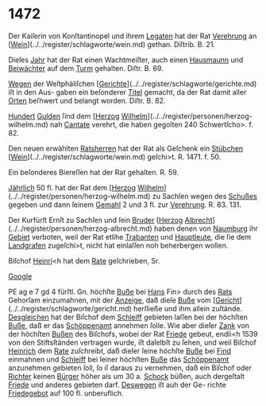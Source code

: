 # 1472

Der Kaiſerin von Konſtantinopel und ihrem [Legaten](../../register/worte/legaten.md)
hat der Rat [Verehrung](../../register/worte/verehrung.md) an [[Wein](../../register/worte/wein.md)](../../register/schlagworte/wein.md) gethan. Diſtrib. B. 21.

Dieſes [Jahr](../../register/worte/jahr.md) hat der Rat einen Wachtmeiſter, auch
einen [Hausmaunn](../../register/worte/hausmaunn.md) und [Beiwächter](../../register/worte/beiwächter.md) auf dem [Turm](../../register/worte/turm.md) gehalten.
Diſtr. B. 69.

[Wegen](../../register/worte/wegen.md) der Weſtphäliſchen [[Gerichte](../../register/worte/gerichte.md)](../../register/schlagworte/gerichte.md) iſt in den Aus-
gaben ein beſonderer [Titel](../../register/worte/titel.md) gemacht, da der Rat damit
aller [Orten](../../register/worte/orten.md) beſhwert und belangt worden. Diſtr. B. 82.

[Hundert](../../register/worte/hundert.md) [Gulden](../../register/worte/gulden.md) ſind dem [[Herzog](../../register/worte/herzog.md) [Wilhelm](../../register/worte/wilhelm.md)](../../register/personen/herzog-wilhelm.md) nah
[Cantate](../../register/worte/cantate.md) verehrt, die haben gegolten 240 Schwertſcho>.
f. 82.

Den neuen erwählten [Ratsherren](../../register/worte/ratsherren.md) hat der Rat als
Geſchenk ein [Stübchen](../../register/worte/stübchen.md) [[Wein](../../register/worte/wein.md)](../../register/schlagworte/wein.md) geſchi>t. R. 1471. f. 50.

Ein beſonderes Biereſſen hat der Rat gehalten. R. 59.

[Jährlich](../../register/worte/jährlich.md) 50 fl. hat der Rat dem [[Herzog](../../register/worte/herzog.md) [Wilhelm](../../register/worte/wilhelm.md)](../../register/personen/herzog-wilhelm.md) zu
Sachſen wegen des [Schußes](../../register/worte/schußes.md) gegeben und dann ſeinem
[Gemahl](../../register/worte/gemahl.md) 2 und 3 fl. zur [Verehrung](../../register/worte/verehrung.md). R. 83. 131.

Der Kurfürſt Ernſt zu Sachſen und ſein [Bruder](../../register/worte/bruder.md)
[[Herzog](../../register/worte/herzog.md) [Albrecht](../../register/worte/albrecht.md)](../../register/personen/herzog-albrecht.md) haben denen von [Naumburg](../../register/orte/naumburg.md) ihr [Gebiet](../../register/worte/gebiet.md)
verboten, weil der Rat etlihe [Trabanten](../../register/worte/trabanten.md) und [Hauptleute](../../register/worte/hauptleute.md),
die ſie dem [Landgrafen](../../register/worte/landgrafen.md) zugeſchi>t, nicht hat einlaſſen
noh beherbergen wollen.

Biſchof [Heinri](../../register/worte/heinri.md)<h hat dem [Rate](../../register/worte/rate.md) geſchrieben, Sr.

[Google](../../register/worte/google.md)


PE ag e 7 gd 4
fürſtl. Gn. höchſte [Buße](../../register/worte/buße.md) bei [Hans](../../register/orte/hans.md) Fin> durch des [Rats](../../register/worte/rats.md)
Gehorſam einzumahnen, mit der [Anzeige](../../register/worte/anzeige.md), daß dieſe [Buße](../../register/worte/buße.md)
vom [[Gericht](../../register/worte/gericht.md)](../../register/schlagworte/gericht.md) herſließe und ihm allein zuſtände. [Desgleichen](../../register/worte/desgleichen.md)
hat der Biſchof dem [Schleiff](../../register/worte/schleiff.md) gebieten laſſen bei der höchſten
[Buße](../../register/worte/buße.md), daß er das [Schöppenamt](../../register/worte/schöppenamt.md) annehmen ſolle. Wie aber
dieſer [Zank](../../register/worte/zank.md) von der höchſten [Bußen](../../register/worte/bußen.md) des Biſchofs, wobei der
Rat [Friede](../../register/worte/friede.md) gebeut, endli<h 1539 von den Stiftsſtänden
vertragen wurde, iſt daſelbſt zu ſehen, und weil Biſchof
[Heinrich](../../register/worte/heinrich.md) dem [Rate](../../register/worte/rate.md) zuſchreibt, daß dieſer ſeine höchſte [Buße](../../register/worte/buße.md)
bei [Find](../../register/orte/find.md) einmahnen und [Schleiff](../../register/worte/schleiff.md) bei ſeiner höchſten [Buße](../../register/worte/buße.md)
dàs [Schöppenamt](../../register/worte/schöppenamt.md) anzunehmen gebieten ſoll, ſo iſ daraus
zu vernehmen, daß ein Biſchof oder [Richter](../../register/worte/richter.md) keinen [Bürger](../../register/worte/bürger.md)
höher als um 30 a. [Schock](../../register/worte/schock.md) büßen, auch dergeſtalt [Friede](../../register/worte/friede.md)
und anderes gebieten darf. [Deswegen](../../register/worte/deswegen.md) iſt auh der Ge-
richte [Friedegebot](../../register/worte/friedegebot.md) auf 100 fl. unberuflich.
